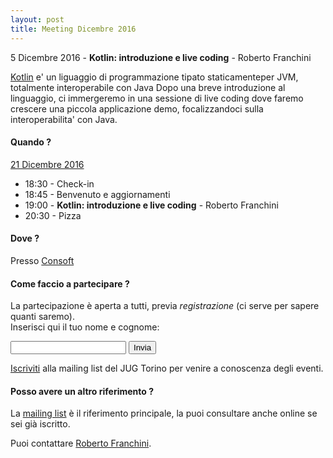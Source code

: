 ```yaml
---
layout: post
title: Meeting Dicembre 2016
---
```


5 Dicembre 2016 - **Kotlin: introduzione e live coding** - Roberto Franchini

[Kotlin](https://kotlinlang.org/) e' un liguaggio di programmazione tipato staticamenteper JVM, totalmente interoperabile con Java
Dopo una breve introduzione al linguaggio, ci immergeremo in una sessione di live coding dove faremo crescere una piccola applicazione demo, focalizzandoci sulla interoperabilita' con Java.


#### Quando ?

<u>21 Dicembre 2016</u>

* 18:30 - Check-in
* 18:45 - Benvenuto e aggiornamenti
* 19:00 - **Kotlin: introduzione e live coding** - Roberto Franchini
* 20:30 - Pizza

#### Dove ?

Presso [Consoft](/places/consoft/)

#### Come faccio a partecipare ?

La partecipazione è aperta a tutti, previa *registrazione* (ci serve per sapere quanti saremo).  
Inserisci qui il tuo nome e cognome:

<form action="https://formspree.io/ro.franchini+jug132016@gmail.com" method="POST">
    <input type="text" name="name">
    <input type="hidden" name="_subject" value="JUG Torino Meeting Dicembre 2016" />
    <input type="hidden" name="_format" value="plain" />
    <input type="hidden" name="_next" value="/registered" />
    <input type="submit" value="Invia">
</form>
  
[Iscriviti](/subscribe/) alla mailing list del JUG Torino per venire a conoscenza degli eventi.

#### Posso avere un altro riferimento ?

La [mailing list](https://groups.yahoo.com/groups/it-torino-java-jug) è il riferimento principale,
la puoi consultare anche online se sei già iscritto.

Puoi contattare [Roberto Franchini](/people/robertofranchini/).


